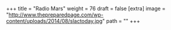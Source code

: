 
+++
title = "Radio Mars"
weight = 76
draft = false
[extra]
image = "http://www.thepreparedpage.com/wp-content/uploads/2014/08/slactoday.jpg"
path = ""
+++


